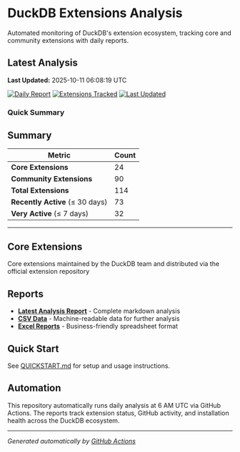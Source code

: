 # DuckDB Extensions Analysis

Automated monitoring of DuckDB's extension ecosystem, tracking core and community extensions with daily reports.

## Latest Analysis

**Last Updated:** 2025-10-11 06:08:19 UTC

[![Daily Report](https://img.shields.io/badge/Daily%20Report-Active-green)](./reports/latest.md)
[![Extensions Tracked](https://img.shields.io/badge/Extensions%20Tracked-114-blue)](./reports/latest.md)
[![Last Updated](https://img.shields.io/badge/Last%20Updated-2025-10-11%2006:08:19%20UTC-lightgrey)](./reports/latest.md)

### Quick Summary

## Summary

| **Metric** | **Count** |
|------------|-----------|
| **Core Extensions** | 24 |
| **Community Extensions** | 90 |
| **Total Extensions** | 114 |
| **Recently Active** (≤ 30 days) | 73 |
| **Very Active** (≤ 7 days) | 32 |


---
## Core Extensions

Core extensions maintained by the DuckDB team and distributed via the official extension repository

## Reports

- **[Latest Analysis Report](./reports/latest.md)** - Complete markdown analysis
- **[CSV Data](./reports/)** - Machine-readable data for further analysis  
- **[Excel Reports](./reports/)** - Business-friendly spreadsheet format

## Quick Start

See [QUICKSTART.md](./QUICKSTART.md) for setup and usage instructions.

## Automation

This repository automatically runs daily analysis at 6 AM UTC via GitHub Actions.
The reports track extension status, GitHub activity, and installation health across the DuckDB ecosystem.

---
*Generated automatically by [GitHub Actions](.github/workflows/daily-extensions-report.yml)*
